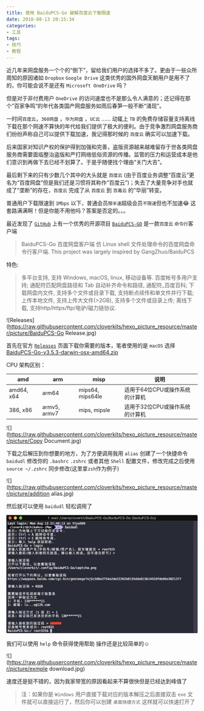 ```yaml
---
title: 使用 BaiduPCS-Go 破解百度云下载限速
date: 2018-08-13 20:15:34
categories:
- 工具
tags:
- 技巧
- 教程
---
```


近几年来网盘服务一个个的“倒下”，留给我们用户的选择不多了。更由于一些众所周知的原因诸如 `Dropbox` `Google Drive` 这类优秀的国外网盘天朝用户是用不了的，你可能会说不是还有 `Microsoft OneDrive` 吗？

但是对于非付费用户 `OneDrive` 的访问速度也不是那么令人满意的；还记得在那个”百家争鸣“的年代各类国产网盘服务如雨后春笋一般不断“涌现”。

<!-- more -->

一时间`百度云`，`360网盘` ，`华为网盘` ，`UC云` ……
动辄上 `TB` 的免费存储容量支持离线下载在那个网速不算快的年代给我们提供了极大的便利。由于竞争激烈网盘服务商们纷纷声称自己可以提供下载加速，我记得那时候的 `百度云` 确实可以加速下载。

后来国家对知识产权的保护得到加强和完善，盗版资源越来越难留存于世各类网盘服务商需要面临整治盗版和严打网络低俗资源的传播。监管的压力和运营成本是他们意识到再做下去已经不划算了。于是乎随便找个理由“关门大吉”。

最后剩下来的只有少数几个其中的大头就是 `百度云` (由于百度业务调整“百度云”更名为“百度网盘”但是我们还是习惯将其称作“百度云”)；失去了大量竞争对手也就成了“垄断”的存在，`百度云` 完成了从 `百度云` 到 `百毒云` 的“华丽”转变。

普通用户下载限速到 `1Mbps` 以下，普通会员`限半速`超级会员`不限速`但也不加速😂 这套路满满啊！但是你能不用他吗？答案是否定的。。。

最近发现了 [`GitHub`](https://github.com) 上有一个优秀的开源项目 [`BaiduPCS-GO`](https://github.com/iikira/BaiduPCS-Go) 是一款`百度云` `命令行`客户端


>BaiduPCS-Go 百度网盘客户端
>仿 Linux shell 文件处理命令的百度网盘命令行客户端.
>This project was largely inspired by GangZhuo/BaiduPCS


特色:

>多平台支持, 支持 Windows, macOS, linux, 移动设备等.
>百度帐号多用户支持;
>通配符匹配网盘路径和 Tab 自动补齐命令和路径, 通配符_百度百科;
>下载网盘内文件, 支持多个文件或目录下载, 支持断点续传和单文件并行下载;
>上传本地文件, 支持上传大文件(>2GB), 支持多个文件或目录上传;
离线下载, 支持http/https/ftp/电驴/磁力链协议.

![Releases](https://raw.githubusercontent.com/cloverkits/hexo_picture_resource/master/picture/BaiduPCS-Go Release.jpg)

首先在官方 [`Releases`](https://github.com/iikira/BaiduPCS-Go/releases) 页面下载你需要的版本，笔者使用的是 `macOS` 选择 [BaiduPCS-Go-v3.5.3-darwin-osx-amd64.zip](https://github.com/iikira/BaiduPCS-Go/releases/download/v3.5.3/BaiduPCS-Go-v3.5.3-darwin-osx-amd64.zip)

CPU 架构区别：

|amd | arm | misp | 说明|
|----|-----|------|-----|
|amd64, x64|arm64|mips64, mips64le|适用于64位CPU或操作系统的计算机|
|386, x86	|armv5, armv7|mips, mipsle|适用于32位CPU或操作系统的计算机|


![](https://raw.githubusercontent.com/cloverkits/hexo_picture_resource/master/picture/Copy Document.jpg)

下载之后解压到你想要的地方，为了方便调用我用 `alias` 创建了一个快捷命令 `baidudl` 修改你的 `.bashrc` `.zshrc` 或者其他 `Shell` 配置文件，修改完成之后使用 `source ~/.zshrc` 同步修改(这里拿`zsh`作为例子)

![](https://raw.githubusercontent.com/cloverkits/hexo_picture_resource/master/picture/addition alias.jpg)

然后就可以使用 `baidudl` 轻松调用了

![](https://raw.githubusercontent.com/cloverkits/hexo_picture_resource/master/picture/Login.jpg)


我们可以使用 `help` 命令获得使用帮助 操作还是比较简单的☺️

![](https://raw.githubusercontent.com/cloverkits/hexo_picture_resource/master/picture/exmple download.jpg)

速度还是挺不错的，因为我家带宽的原因看起来不算很快但是已经达到峰值了

>注：如果你是 `Windows` 用户直接下载对应的版本解压之后直接双击 `exe` 文件就可以直接运行了，然后你可以创建 `桌面快捷方式` 这样就可以快速打开了









	

	


